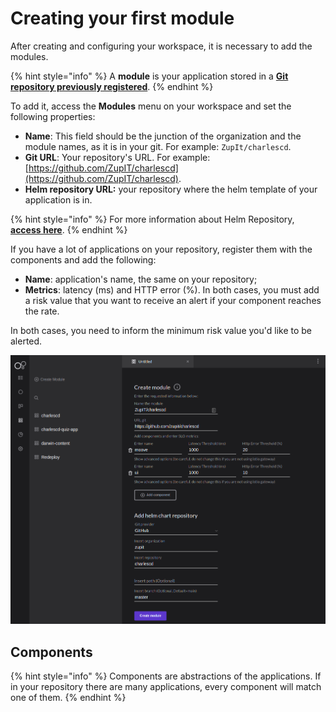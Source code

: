 # Creating your first module

After creating and configuring your workspace, it is necessary to add the modules.

{% hint style="info" %}
A **module** is your application stored in a [**Git repository previously registered**](https://docs.charlescd.io/get-started/defining-a-workspace).
{% endhint %}

To add it, access the **Modules** menu on your workspace and set the following properties:

* **Name**: This field should be the junction of the organization and the module names, as it is in your git. For example: `ZupIt/charlescd`.
* **Git URL**: Your repository's URL. For example: [https://github.com/ZupIT/charlescd](https://github.com/ZupIT/charlescd).
* **Helm repository URL:**  your repository where the helm template of your application is in. 

{% hint style="info" %}
For more information about Helm Repository, [**access here**](how-to-configure-chart-template.md). 
{% endhint %}

If you have a lot of applications on your repository, register them with the components and add the following:

* **Name**: application's name, the same on your repository;
* **Metrics**: latency \(ms\) and HTTP error \(%\). In both cases, you must add a risk value that you want to receive an alert if your component reaches the rate. 

In both cases, you need to inform the minimum risk value you'd like to be alerted.

![](../../.gitbook/assets/image%20%2813%29.png)

## Components

{% hint style="info" %}
Components are abstractions of the applications. If in your repository there are many applications, every component will match one of them.
{% endhint %}

